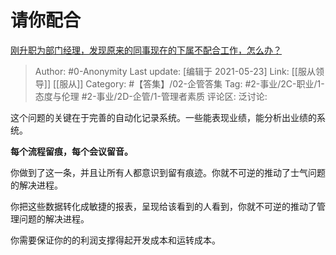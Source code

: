 # 请你配合
[刚升职为部门经理，发现原来的同事现在的下属不配合工作，怎么办？](https://www.zhihu.com/question/20286795/answer/550495062)

> Author: #0-Anonymity
> Last update: [编辑于 2021-05-23]
> Link: [[服从领导]] [[服从]]
> Category: #【答集】/02-企管答集
> Tag: #2-事业/2C-职业/1-态度与伦理 #2-事业/2D-企管/1-管理者素质
> 评论区:
> 泛讨论:

这个问题的关键在于完善的自动化记录系统。一些能表现业绩，能分析出业绩的系统。

**每个流程留痕，每个会议留音。**

你做到了这一条，并且让所有人都意识到留有痕迹。你就不可逆的推动了士气问题的解决进程。

你把这些数据转化成敏捷的报表，呈现给该看到的人看到，你就不可逆的推动了管理问题的解决进程。

你需要保证你的的利润支撑得起开发成本和运转成本。
